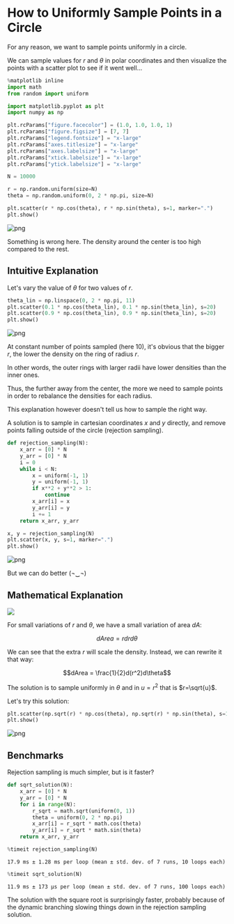 # How to Uniformly Sample Points in a Circle

For any reason, we want to sample points uniformly in a circle.

We can sample values for $r$ and $\theta$ in polar coordinates and then visualize the points with a scatter plot to see if it went well...


```python
%matplotlib inline
import math
from random import uniform

import matplotlib.pyplot as plt
import numpy as np
```


```python
plt.rcParams["figure.facecolor"] = (1.0, 1.0, 1.0, 1)
plt.rcParams["figure.figsize"] = [7, 7]
plt.rcParams["legend.fontsize"] = "x-large"
plt.rcParams["axes.titlesize"] = "x-large"
plt.rcParams["axes.labelsize"] = "x-large"
plt.rcParams["xtick.labelsize"] = "x-large"
plt.rcParams["ytick.labelsize"] = "x-large"
```


```python
N = 10000
```


```python
r = np.random.uniform(size=N)
theta = np.random.uniform(0, 2 * np.pi, size=N)
```


```python
plt.scatter(r * np.cos(theta), r * np.sin(theta), s=1, marker=".")
plt.show()
```


    
![png](README_files/README_6_0.png)
    


Something is wrong here. The density around the center is too high compared to the rest.

## Intuitive Explanation

Let's vary the value of $\theta$ for two values of $r$.


```python
theta_lin = np.linspace(0, 2 * np.pi, 11)
plt.scatter(0.1 * np.cos(theta_lin), 0.1 * np.sin(theta_lin), s=20)
plt.scatter(0.9 * np.cos(theta_lin), 0.9 * np.sin(theta_lin), s=20)
plt.show()
```


    
![png](README_files/README_10_0.png)
    


At constant number of points sampled (here $10$), it's obvious that the bigger $r$, the lower the density on the ring of radius $r$.

In other words, the outer rings with larger radii have lower densities than the inner ones.

Thus, the further away from the center, the more we need to sample points in order to rebalance the densities for each radius.

This explanation however doesn't tell us how to sample the right way.

A solution is to sample in cartesian coordinates $x$ and $y$ directly, and remove points falling outside of the circle (rejection sampling).


```python
def rejection_sampling(N):
    x_arr = [0] * N
    y_arr = [0] * N
    i = 0
    while i < N:
        x = uniform(-1, 1)
        y = uniform(-1, 1)
        if x**2 + y**2 > 1:
            continue
        x_arr[i] = x
        y_arr[i] = y
        i += 1
    return x_arr, y_arr
```


```python
x, y = rejection_sampling(N)
plt.scatter(x, y, s=1, marker=".")
plt.show()
```


    
![png](README_files/README_14_0.png)
    


But we can do better (¬‿¬)

## Mathematical Explanation

![](area.png)

For small variations of $r$ and $\theta$, we have a small variation of area $dA$:

$$dArea = rdrd\theta$$

We can see that the extra $r$ will scale the density. Instead, we can rewrite it that way:

$$dArea = \frac{1}{2}d(r^2)d\theta$$

The solution is to sample uniformly in $\theta$ and in $u = r^2$ that is $r=\sqrt{u}$.

Let's try this solution:


```python
plt.scatter(np.sqrt(r) * np.cos(theta), np.sqrt(r) * np.sin(theta), s=1, marker=".")
plt.show()
```


    
![png](README_files/README_20_0.png)
    


## Benchmarks

Rejection sampling is much simpler, but is it faster?


```python
def sqrt_solution(N):
    x_arr = [0] * N
    y_arr = [0] * N
    for i in range(N):
        r_sqrt = math.sqrt(uniform(0, 1))
        theta = uniform(0, 2 * np.pi)
        x_arr[i] = r_sqrt * math.cos(theta)
        y_arr[i] = r_sqrt * math.sin(theta)
    return x_arr, y_arr
```


```python
%timeit rejection_sampling(N)
```

    17.9 ms ± 1.28 ms per loop (mean ± std. dev. of 7 runs, 10 loops each)
    


```python
%timeit sqrt_solution(N)
```

    11.9 ms ± 173 µs per loop (mean ± std. dev. of 7 runs, 100 loops each)
    

The solution with the square root is surprisingly faster, probably because of the dynamic branching slowing things down in the rejection sampling solution.
